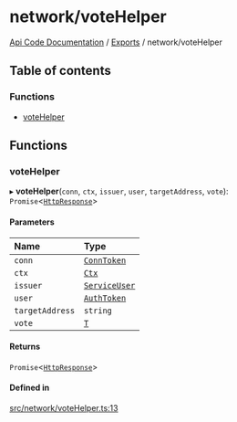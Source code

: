 # network/voteHelper
 
[Api Code Documentation](../README.md) / [Exports](../modules.md) / network/voteHelper

## Table of contents

### Functions

- [voteHelper](network_voteHelper.md#votehelper)

## Functions

### voteHelper

▸ **voteHelper**(`conn`, `ctx`, `issuer`, `user`, `targetAddress`, `vote`): `Promise`\<[`HttpResponse`](httpd_lib.md#httpresponse)\>

#### Parameters

| Name | Type |
| :------ | :------ |
| `conn` | [`ConnToken`](service_conn.md#conntoken) |
| `ctx` | [`Ctx`](../interfaces/lib_ctx.Ctx.md) |
| `issuer` | [`ServiceUser`](../interfaces/service_domain_organization_service_user.ServiceUser.md) |
| `user` | [`AuthToken`](../interfaces/authz_token.AuthToken.md) |
| `targetAddress` | `string` |
| `vote` | [`T`](network_model_AccessVote.md#t) |

#### Returns

`Promise`\<[`HttpResponse`](httpd_lib.md#httpresponse)\>

#### Defined in

[src/network/voteHelper.ts:13](https://github.com/openkfw/TruBudget/blob/26ade46/api/src/network/voteHelper.ts#L13)
